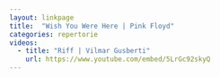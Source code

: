 ```yaml
---
layout: linkpage
title:  "Wish You Were Here | Pink Floyd"
categories: repertorie
videos:
  - title: "Riff | Vilmar Gusberti"
    url: https://www.youtube.com/embed/5LrGc92skyQ
---
```

